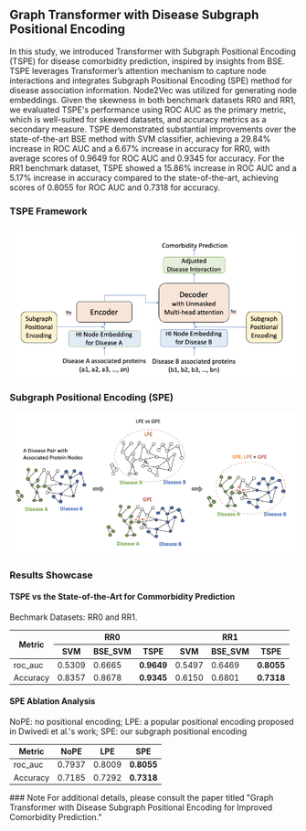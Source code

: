 ## Graph Transformer with Disease Subgraph Positional Encoding
In this study, we introduced Transformer with Subgraph Positional Encoding (TSPE) for disease comorbidity prediction, inspired by insights from BSE. TSPE leverages Transformer’s attention mechanism to capture node interactions and integrates Subgraph Positional Encoding (SPE) method for disease association information. Node2Vec was utilized for generating node embeddings. Given the skewness in both benchmark datasets RR0 and RR1, we evaluated TSPE's performance using ROC AUC as the primary metric, which is well-suited for skewed datasets, and accuracy metrics as a secondary measure. TSPE demonstrated substantial improvements over the state-of-the-art BSE method with SVM classifier, achieving a 29.84% increase in ROC AUC and a 6.67% increase in accuracy for RR0, with average scores of 0.9649 for ROC AUC and 0.9345 for accuracy. For the RR1 benchmark dataset, TSPE showed a 15.86% increase in ROC AUC and a 5.17% increase in accuracy compared to the state-of-the-art, achieving scores of 0.8055 for ROC AUC and 0.7318 for accuracy.

### TSPE Framework
![fig1](https://github.com/xihan-qin/Graph_Transformer_with_Disease_Subgraph_Positional_Encoding/blob/main/figs/TSPE_framework.png)

### Subgraph Positional Encoding (SPE) 
![fig2](https://github.com/xihan-qin/Graph_Transformer_with_Disease_Subgraph_Positional_Encoding/blob/main/figs/SPE.png)

### Results Showcase
#### TSPE vs the State-of-the-Art for Commorbidity Prediction
Bechmark Datasets: RR0 and RR1.
<table>
<thead>
  <tr>
    <th rowspan="2">Metric</th>
    <th colspan="3">RR0</th>
    <th colspan="3">RR1</th>
  </tr>
  <tr>
    <th>SVM</th>
    <th>BSE_SVM</th>
    <th>TSPE</th>
    <th>SVM</th>
    <th>BSE_SVM</th>
    <th>TSPE</th>
  </tr>
</thead>
<tbody>
  <tr>
    <td>roc_auc</td>
    <td>0.5309</td>
    <td>0.6665</td>
    <td><strong>0.9649</strong></td>
    <td>0.5497</td>
    <td>0.6469</td>
    <td><strong>0.8055</strong></td>    
  </tr>
  <tr>
    <td>Accuracy</td>
    <td>0.8357</td>
    <td>0.8678</td>
    <td><strong>0.9345</strong></td>
    <td>0.6150</td>
    <td>0.6801</td>
    <td><strong>0.7318</strong></td>              
  </tr>
</tbody>
</table>

#### SPE Ablation Analysis
NoPE: no positional encoding; LPE: a popular positional encoding proposed in Dwivedi et al.'s work; SPE: our subgraph positional encoding
<table>
<thead>
  <tr>
    <th >Metric</th>
    <th >NoPE</th>
    <th >LPE</th>
    <th >SPE</th>
  </tr>
</thead>
<tbody>
  <tr>
    <td>roc_auc</td>
    <td>0.7937</td>
    <td>0.8009</td>
    <td><strong>0.8055</strong></td> 
  </tr>
  <tr>
    <td>Accuracy</td>
    <td>0.7185</td>
    <td>0.7292</td>
    <td><strong>0.7318</strong></td>            
  </tr>
</tbody>
</table>
### Note
For additional details, please consult the paper titled "Graph Transformer with Disease Subgraph Positional Encoding  for  Improved Comorbidity Prediction."